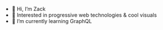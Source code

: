 - 👋 Hi, I’m Zack
- 👀 Interested in progressive web technologies & cool visuals
- 🌱 I’m currently learning GraphQL
